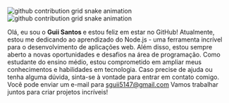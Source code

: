 ![github contribution grid snake animation](https://github.com/xiaoleGun/xiaoleGun/raw/snake/github-contribution-grid-snake-dark.svg#gh-dark-mode-only)![github contribution grid snake animation](https://github.com/xiaoleGun/xiaoleGun/raw/snake/github-contribution-grid-snake.svg#gh-light-mode-only)



<p>Olá, eu sou o <strong> Guii Santos </strong> e estou feliz em estar no GitHub! Atualmente, estou me dedicando ao aprendizado do Node.js - uma ferramenta incrível para o desenvolvimento de aplicações web. Além disso, estou sempre aberto a novas oportunidades e desafios na área de programação. Como estudante do ensino médio, estou comprometido em ampliar meus conhecimentos e habilidades em tecnologia. Caso precise de ajuda ou tenha alguma dúvida, sinta-se à vontade para entrar em contato comigo. Você pode enviar um e-mail para <a href=mailto:sguii5147@gmail.com">sguii5147@gmail.com</a> Vamos trabalhar juntos para criar projetos incríveis!</p>
